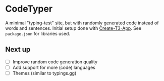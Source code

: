 # CodeTyper

A minimal "typing-test" site, but with randomly generated code instead of words and sentences. Initial setup done with [Create-T3-App](https://create.t3.gg). See `package.json` for libraries used.

## Next up

- [ ] Improve random code generation quality
- [ ] Add support for more (code) languages
- [ ] Themes (similar to typings.gg)
